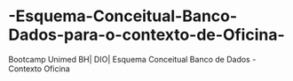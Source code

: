 # -Esquema-Conceitual-Banco-Dados-para-o-contexto-de-Oficina-
Bootcamp Unimed BH| DIO| Esquema Conceitual Banco de Dados - Contexto Oficina
